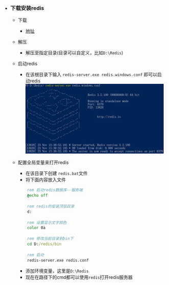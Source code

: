 - ### 下载安装redis
    - 下载
        + [地址](https://github.com/MicrosoftArchive/redis/releases)
    - 解压
        + 解压至指定目录(目录可以自定义，比如`D:\Redis`)
    - 启动redis
        + 在该根目录下输入 `redis-server.exe redis.windows.conf` 即可以启动redis  
        ![](image/start.png)
    - 配置全局变量来打开redis
        + 在该目录下创建 `redis.bat`文件
        + 将下面内容放入文件

        ```bat
            rem 启动redis数据库--服务端
            @echo off

            rem redis的安装顶层目录
            d:

            rem 设置显示文字颜色
            color 0a

            rem 修改当前目录到bin下
            cd D:/redis/bin

            rem 启动
            redis-server.exe redis.conf
        ```
        + 添加环境变量，这里是`D:\Redis` 
        + 现在在路径下的cmd都可以使用`redis`打开redis服务器
